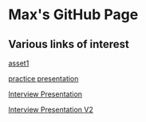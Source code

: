# Max's GitHub Page
## Various links of interest
[asset1](https://maxo16.github.io/data_inc_EDA/asset_1.html) 

[practice presentation](https://maxo16.github.io/data_inc_EDA/TDI_interview_presentation_practice.html)


[Interview Presentation](https://maxo16.github.io/data_inc_EDA/TDI%20Interview%20Presentation.html)


[Interview Presentation V2](https://maxo16.github.io/data_inc_EDA/TDI%20Interview%20Presentationv2.html)
